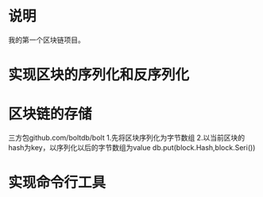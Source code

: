 # 说明
我的第一个区块链项目。


# 实现区块的序列化和反序列化


# 区块链的存储
三方包github.com/boltdb/bolt
1.先将区块序列化为字节数组
2.以当前区块的hash为key，以序列化以后的字节数组为value
db.put(block.Hash,block.Seri())


# 实现命令行工具


